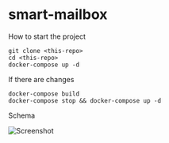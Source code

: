 # smart-mailbox

How to start the project

```
git clone <this-repo>
cd <this-repo>
docker-compose up -d
````

If there are changes
```
docker-compose build
docker-compose stop && docker-compose up -d
```
Schema

![Screenshot](Smart-mailbox2.png)
